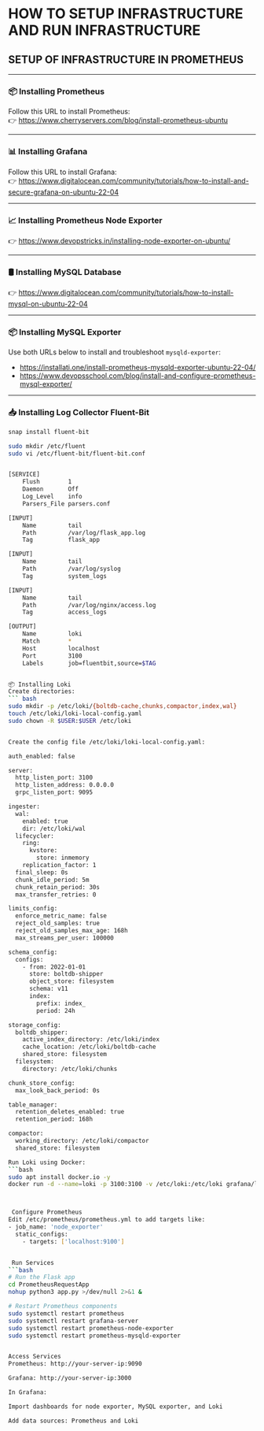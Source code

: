 # HOW TO SETUP INFRASTRUCTURE AND RUN INFRASTRUCTURE

## SETUP OF INFRASTRUCTURE IN PROMETHEUS

---

### 📦 Installing Prometheus

Follow this URL to install Prometheus:  
👉 https://www.cherryservers.com/blog/install-prometheus-ubuntu

---

### 📊 Installing Grafana

Follow this URL to install Grafana:  
👉 https://www.digitalocean.com/community/tutorials/how-to-install-and-secure-grafana-on-ubuntu-22-04

---

### 📈 Installing Prometheus Node Exporter

👉 https://www.devopstricks.in/installing-node-exporter-on-ubuntu/

---

### 🛢️ Installing MySQL Database

👉 https://www.digitalocean.com/community/tutorials/how-to-install-mysql-on-ubuntu-22-04

---

### 📦 Installing MySQL Exporter

Use both URLs below to install and troubleshoot `mysqld-exporter`:  
- https://installati.one/install-prometheus-mysqld-exporter-ubuntu-22-04/  
- https://www.devopsschool.com/blog/install-and-configure-prometheus-mysql-exporter/

---

### 📥 Installing Log Collector Fluent-Bit

```bash
snap install fluent-bit

sudo mkdir /etc/fluent
sudo vi /etc/fluent-bit/fluent-bit.conf


[SERVICE]
    Flush        1
    Daemon       Off
    Log_Level    info
    Parsers_File parsers.conf

[INPUT]
    Name         tail
    Path         /var/log/flask_app.log
    Tag          flask_app

[INPUT]
    Name         tail
    Path         /var/log/syslog
    Tag          system_logs

[INPUT]
    Name         tail
    Path         /var/log/nginx/access.log
    Tag          access_logs

[OUTPUT]
    Name         loki
    Match        *
    Host         localhost
    Port         3100
    Labels       job=fluentbit,source=$TAG


📦 Installing Loki
Create directories:
``` bash
sudo mkdir -p /etc/loki/{boltdb-cache,chunks,compactor,index,wal}
touch /etc/loki/loki-local-config.yaml
sudo chown -R $USER:$USER /etc/loki


Create the config file /etc/loki/loki-local-config.yaml:

auth_enabled: false

server:
  http_listen_port: 3100
  http_listen_address: 0.0.0.0
  grpc_listen_port: 9095

ingester:
  wal:
    enabled: true
    dir: /etc/loki/wal
  lifecycler:
    ring:
      kvstore:
        store: inmemory
    replication_factor: 1
  final_sleep: 0s
  chunk_idle_period: 5m
  chunk_retain_period: 30s
  max_transfer_retries: 0

limits_config:
  enforce_metric_name: false
  reject_old_samples: true
  reject_old_samples_max_age: 168h
  max_streams_per_user: 100000

schema_config:
  configs:
    - from: 2022-01-01
      store: boltdb-shipper
      object_store: filesystem
      schema: v11
      index:
        prefix: index_
        period: 24h

storage_config:
  boltdb_shipper:
    active_index_directory: /etc/loki/index
    cache_location: /etc/loki/boltdb-cache
    shared_store: filesystem
  filesystem:
    directory: /etc/loki/chunks

chunk_store_config:
  max_look_back_period: 0s

table_manager:
  retention_deletes_enabled: true
  retention_period: 168h

compactor:
  working_directory: /etc/loki/compactor
  shared_store: filesystem

Run Loki using Docker:
```bash
sudo apt install docker.io -y
docker run -d --name=loki -p 3100:3100 -v /etc/loki:/etc/loki grafana/loki:2.9.0 -config.file=/etc/loki/loki-local-config.yaml



 Configure Prometheus
Edit /etc/prometheus/prometheus.yml to add targets like:
- job_name: 'node_exporter'
  static_configs:
    - targets: ['localhost:9100']


 Run Services
```bash
# Run the Flask app
cd PrometheusRequestApp
nohup python3 app.py >/dev/null 2>&1 &

# Restart Prometheus components
sudo systemctl restart prometheus
sudo systemctl restart grafana-server
sudo systemctl restart prometheus-node-exporter
sudo systemctl restart prometheus-mysqld-exporter


Access Services
Prometheus: http://your-server-ip:9090

Grafana: http://your-server-ip:3000

In Grafana:

Import dashboards for node exporter, MySQL exporter, and Loki

Add data sources: Prometheus and Loki
